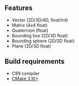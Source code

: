 ## Features
* Vector (2D/3D/4D, float/int)
* Matrix (4x4 float)
* Quaternion (float)
* Bounding box (2D/3D float)
* Bounding sphere (2D/3D float)
* Plane (2D/3D float)

## Build requirements
* C99 compiler
* [CMake 3.10+](https://cmake.org/)
